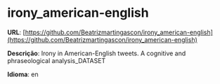 # irony_american-english
**URL**: [https://github.com/Beatrizmartingascon/irony_american-english](https://github.com/Beatrizmartingascon/irony_american-english)

**Descrição**: Irony in American-English tweets. A cognitive and phraseological analysis_DATASET

**Idioma**: en
